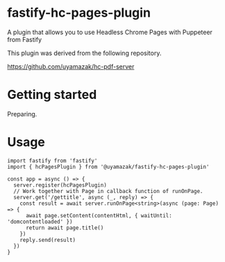 # fastify-hc-pages-plugin
A plugin that allows you to use Headless Chrome Pages with Puppeteer from Fastify

This plugin was derived from the following repository.

https://github.com/uyamazak/hc-pdf-server

# Getting started
Preparing.

# Usage

```
import fastify from 'fastify'
import { hcPagesPlugin } from '@uyamazak/fastify-hc-pages-plugin'

const app = async () => {
  server.register(hcPagesPlugin)
  // Work together with Page in callback function of runOnPage.
  server.get('/gettitle', async (_, reply) => {
    const result = await server.runOnPage<string>(async (page: Page) => {
      await page.setContent(contentHtml, { waitUntil: 'domcontentloaded' })
      return await page.title()
    })
    reply.send(result)
  })
}
```
